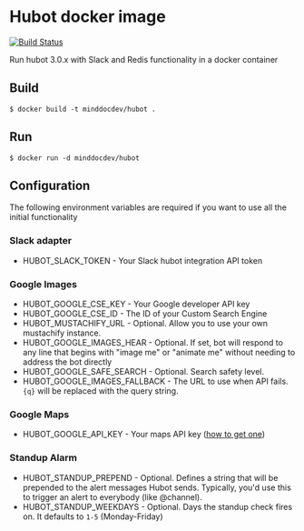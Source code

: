 # Hubot docker image

[![Build Status](https://travis-ci.org/minddocdev/hubot.svg?branch=master)](https://travis-ci.org/mind-doc/hubot)

Run hubot 3.0.x with Slack and Redis functionality in a docker container

## Build

```
$ docker build -t minddocdev/hubot .
```

## Run

```
$ docker run -d minddocdev/hubot
```

## Configuration

The following environment variables are required if you want to use all the initial functionality

### Slack adapter

* HUBOT_SLACK_TOKEN - Your Slack hubot integration API token

### Google Images

* HUBOT_GOOGLE_CSE_KEY - Your Google developer API key
* HUBOT_GOOGLE_CSE_ID - The ID of your Custom Search Engine
* HUBOT_MUSTACHIFY_URL - Optional. Allow you to use your own mustachify instance.
* HUBOT_GOOGLE_IMAGES_HEAR - Optional. If set, bot will respond to any line that begins with "image me" or "animate me" without needing to address the bot directly
* HUBOT_GOOGLE_SAFE_SEARCH - Optional. Search safety level.
* HUBOT_GOOGLE_IMAGES_FALLBACK - The URL to use when API fails. `{q}` will be replaced with the query string.

### Google Maps

* HUBOT_GOOGLE_API_KEY - Your maps API key ([how to get one](https://developers.google.com/maps/documentation/javascript/tutorial#api_key))

### Standup Alarm

* HUBOT_STANDUP_PREPEND - Optional. Defines a string that will be prepended to the alert messages Hubot sends. Typically, you'd use this to trigger an alert to everybody (like @channel).
* HUBOT_STANDUP_WEEKDAYS - Optional. Days the standup check fires on. It defaults to `1-5` (Monday-Friday)
